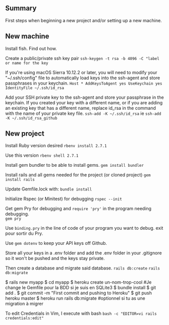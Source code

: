 ## Summary

First steps when beginning a new project and/or setting up a new machine.

## New machine

Install fish. Find out how.
 
Create a public/private ssh key pair
`ssh-keygen -t rsa -b 4096 -C "label or name for the key`

If you're using macOS Sierra 10.12.2 or later, you will need to modify your "~/.ssh/config" file to automatically load keys into the ssh-agent and store passphrases in your keychain.
`Host *
  AddKeysToAgent yes
  UseKeychain yes
  IdentityFile ~/.ssh/id_rsa`
  
Add your SSH private key to the ssh-agent and store your passphrase in the keychain. If you created your key with a different name, or if you are adding an existing key that has a different name, replace id_rsa in the command with the name of your private key file.
`ssh-add -K ~/.ssh/id_rsa` ie `ssh-add -K ~/.ssh/id_rsa_github`


## New project

Install Ruby version desired
`rbenv install 2.7.1`

Use this version
`rbenv shell 2.7.1`

Install gem bundler to be able to install gems.
`gem install bundler`

Install rails and all gems needed for the project (or cloned project)
`gem install rails`

Update Gemfile.lock with:
`bundle install`

Initialize Rspec (or Minitest) for debugging
`rspec --init`

Get gem Pry for debugging and `require 'pry'` in the program needing debugging.  
`
gem pry
`

Use `binding.pry` in the line of code of your program you want to debug. exit pour sortir du Pry.

Use `gem dotenv` to keep your API keys off Github. 

Store all your keys in a .env folder and add the .env folder in your .gitignore so it won't be pushed and the keys stay private.

Then create a database and migrate said database.
`rails db:create`
`rails db:migrate`


$ rails new myapp
$ cd myapp
$ heroku create un-nom-trop-cool
#Je change le Gemfile pour la BDD si je suis en SQLite3
$ bundle install
$ git add .
$ git commit -m "First commit and pushing to Heroku"
$ git push heroku master
$ heroku run rails db:migrate #optionnel si tu as une migration à migrer

To edit Credentials in Vim, I execute with bash 
`bash -c "EDITOR=vi rails credentials:edit"`
